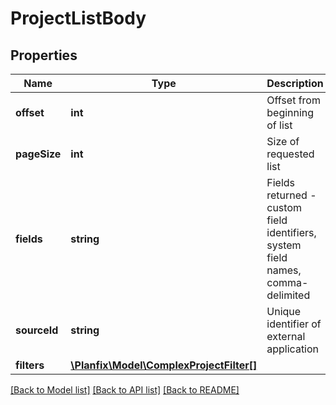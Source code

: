 # ProjectListBody

## Properties
Name | Type | Description | Notes
------------ | ------------- | ------------- | -------------
**offset** | **int** | Offset from beginning of list | [optional] [default to 0]
**pageSize** | **int** | Size of requested list | [optional] [default to 100]
**fields** | **string** | Fields returned - custom field identifiers, system field names, comma-delimited | [optional] 
**sourceId** | **string** | Unique identifier of external application | [optional] 
**filters** | [**\Planfix\Model\ComplexProjectFilter[]**](ComplexProjectFilter.md) |  | [optional] 

[[Back to Model list]](../../README.md#documentation-for-models) [[Back to API list]](../../README.md#documentation-for-api-endpoints) [[Back to README]](../../README.md)

